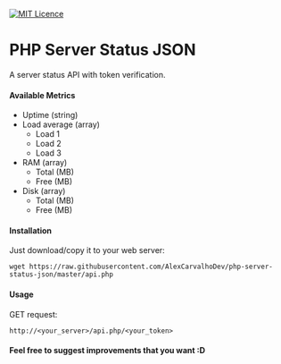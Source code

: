 [![MIT Licence](https://img.shields.io/badge/License-MIT-blue.svg)](https://github.com/AlexCarvalhoDev/php-server-status-json/blob/master/LICENSE)

# PHP Server Status JSON
A server status API with token verification.

#### Available Metrics
* Uptime (string)
* Load average (array)
  * Load 1
  * Load 2
  * Load 3
* RAM (array)
  * Total (MB)
  * Free (MB)
* Disk (array)
  * Total (MB)
  * Free (MB)

#### Installation
Just download/copy it to your web server:
```
wget https://raw.githubusercontent.com/AlexCarvalhoDev/php-server-status-json/master/api.php
```

#### Usage
GET request:
```
http://<your_server>/api.php/<your_token>
```

#### Feel free to suggest improvements that you want :D
